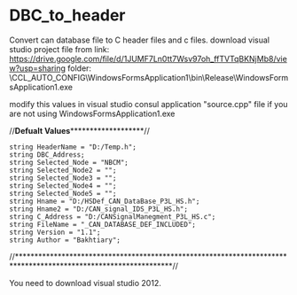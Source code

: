 # DBC_to_header
Convert can database file to C header files and c files.
download visual studio project file from link:
https://drive.google.com/file/d/1JUMF7Ln0tt7Wsv97oh_ffTVTqBKNjMb8/view?usp=sharing
folder:
\CCL_AUTO_CONFIG\WindowsFormsApplication1\bin\Release\WindowsFormsApplication1.exe


modify this values in visual studio consul application "source.cpp" file if you are not using WindowsFormsApplication1.exe

//**************************************Defualt Values*********************************************************//

	string HeaderName = "D:/Temp.h";
	string DBC_Address;
	string Selected_Node = "NBCM";
	string Selected_Node2 = "";
	string Selected_Node3 = "";
	string Selected_Node4 = "";
	string Selected_Node5 = "";
	string Hname = "D:/HSDef_CAN_DataBase_P3L_HS.h";
	string Hname2 = "D:/CAN_signal_IDS_P3L_HS.h";
	string C_Address = "D:/CANSignalManegment_P3L_HS.c";
	string FileName = "_CAN_DATABASE_DEF_INCLUDED";
	string Version = "1.1";
	string Author = "Bakhtiary";

//****************************************************************************************************************//


You need to download visual studio 2012.

